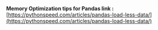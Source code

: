 **Memory Optimization tips for Pandas link :** [https://pythonspeed.com/articles/pandas-load-less-data/](https://pythonspeed.com/articles/pandas-load-less-data/)
